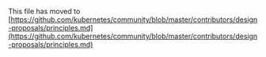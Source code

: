This file has moved to [https://github.com/kubernetes/community/blob/master/contributors/design-proposals/principles.md](https://github.com/kubernetes/community/blob/master/contributors/design-proposals/principles.md)
